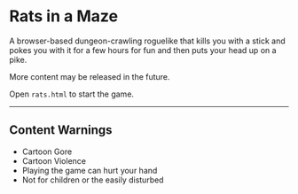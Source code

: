 # Rats in a Maze

A browser-based dungeon-crawling roguelike that kills you with a stick and pokes you with it for a few hours for fun and then puts your head up on a pike.

More content may be released in the future.

Open `rats.html` to start the game.

---

## Content Warnings
 - Cartoon Gore
 - Cartoon Violence
 - Playing the game can hurt your hand
 - Not for children or the easily disturbed